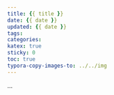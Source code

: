 ```yaml
---
title: {{ title }}
date: {{ date }}
updated: {{ date }}
tags: 
categories: 
katex: true
sticky: 0
toc: true
typora-copy-images-to: ../../img
---
```



...

<!-- more -->
